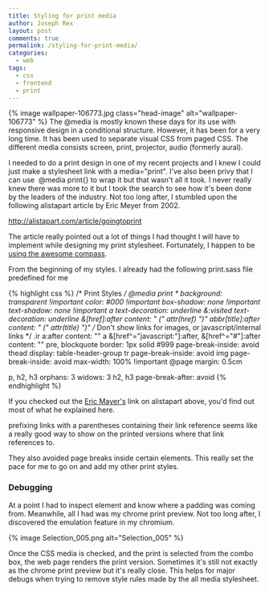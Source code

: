 ```yaml
---
title: Styling for print media
author: Joseph Rex
layout: post
comments: true
permalink: /styling-for-print-media/
categories:
  - web
tags:
  - css
  - frontend
  - print
---
```

{% image wallpaper-106773.jpg class="head-image" alt="wallpaper-106773" %}
The @media is mostly known these days for its use with responsive design in a conditional structure. However, it has been for a very long time. It has been used to separate visual CSS from paged CSS. The different media consists screen, print, projector, audio (formerly aural).

I needed to do a print design in one of my recent projects and I knew I could just make a stylesheet link with a media="print". I've also been privy that I can use  @media print{} to wrap it but that wasn't all it took. I never really knew there was more to it but I took the search to see how it's been done by the leaders of the industry. Not too long after, I stumbled upon the following alistapart article by Eric Meyer from 2002.

<a href="http://alistapart.com/article/goingtoprint" target="_blank">http://alistapart.com/article/goingtoprint</a>

The article really pointed out a lot of things I had thought I will have to implement while designing my print stylesheet. Fortunately, I happen to be <a title="Sass and Compass: My Best Friends" href="http://josephrex.me/sass-and-compass-my-best-friends/" target="_blank">using the awesome compass</a>.

From the beginning of my styles. I already had the following print.sass file predefined for me

{% highlight css %}
/* Print Styles */
@media print
  *
    background: transparent !important
    color: #000 !important
    box-shadow: none !important
    text-shadow: none !important
  a
    text-decoration: underline
    &:visited
      text-decoration: underline
    &[href]:after
      content: " (" attr(href) ")"
  abbr[title]:after
    content: " (" attr(title) ")"
  /* Don't show links for images, or javascript/internal links */
  .ir a:after
    content: ""
  a
    &[href^="javascript:"]:after, &[href^="#"]:after
      content: ""
  pre, blockquote
    border: 1px solid #999
    page-break-inside: avoid
  thead
    display: table-header-group
  tr
    page-break-inside: avoid
  img
    page-break-inside: avoid
    max-width: 100% !important
  @page
    margin: 0.5cm

  p, h2, h3
    orphans: 3
    widows: 3
  h2, h3
    page-break-after: avoid
{% endhighlight %}

If you checked out the [Eric Mayer's][1] link on alistapart above, you'd find out most of what he explained here.

prefixing links with a parentheses containing their link reference seems like a really good way to show on the printed versions where that link references to.

They also avoided page breaks inside certain elements. This really set the pace for me to go on and add my other print styles.

### Debugging

At a point I had to inspect element and know where a padding was coming from. Meanwhile, all I had was my chrome print preview. Not too long after, I discovered the emulation feature in my chromium.

{% image Selection_005.png alt="Selection_005" %}

Once the CSS media is checked, and the print is selected from the combo box, the web page renders the print version. Sometimes it's still not exactly as the chrome print preview but it's really close. This helps for major debugs when trying to remove style rules made by the all media stylesheet.

[1]:https://twitter.com/meyerweb